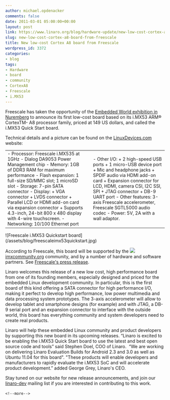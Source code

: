 ```yaml
---
author: michael.opdenacker
comments: false
date: 2011-03-01 05:00:00+00:00
layout: post
link: https://www.linaro.org/blog/hardware-update/new-low-cost-cortex-a8-board-from-freescale/
slug: new-low-cost-cortex-a8-board-from-freescale
title: New low-cost Cortex A8 board from Freescale
wordpress_id: 3372
categories:
- blog
tags:
- Hardware
- board
- community
- CortexA8
- Freescale
- i.MX53
---
```


Freescale has taken the opportunity of the [Embedded World exhibition in Nuremberg](http://www.embedded-world.de/en/welcome) to announce its first low-cost board based on its i.MX53 ARM® CortexTM- A8 processor family, priced at 149 US dollars, and called the i.MX53 Quick Start board.

Technical details and a picture can be found on the [LinuxDevices.com](http://www.linuxfordevices.com/c/a/News/Freescale-iMX537-and-iMX538-plus-Quick-Start-and-SABRE-kits/) website:
<table border="0" >
<tbody >
<tr >

<td >- Processor: Freescale i.MX535 at 1GHz
- Dialog DA9053 Power Management chip
- Memory: 1GB of DDR3 RAM for maximum performance
- Flash expansion: 1 full-size SD/MMC slot; 1 microSD slot
- Storage: 7-pin SATA connector
- Display:
+ VGA connector
+ LVDS connector
+ Parallel LCD or HDMI add-on card via expansion connector
+ Supports 4.3-inch, 24-bit 800 x 480 display with 4-wire touchscreen.
- Networking: 10/100 Ethernet port
</td>

<td >
</td>

<td >- Other I/O:
+ 2 high-speed USB ports
+ 1 micro-USB device port
+ Mic and headphone jacks
+ SPDIF audio via HDMI add-on card
+ Expansion connector for LCD, HDMI, camera CSI, I2C SSI, SPI
+ JTAG connector + DB-9 UART port
- Other features: 3-axis Freescale accelerometer, Freescale SGTL5000 audio codec
- Power: 5V, 2A with a wall adaptor.
</td>
</tr>
</tbody>
</table>
![Freescale i.MX53 Quickstart board](/assets/blog/freescaleimx53quickstart.jpg)

<!-- more -->

According to Freescale, this board will be supported by the ![](file:///tmp/moz-screenshot-1.png)[imxcommunity.org](http://imxcommunity.org/) community, and by a number of hardware and software partners. See [Freescale's press release](http://media.freescale.com/phoenix.zhtml?c=196520&p=irol-newsArticle&ID=1532783&highlight&tid=rsspr&utm_source=feedburner&utm_medium=feed&utm_campaign=Feed%3A+FSL_PRESSRELEASES+%28Freescale+Press+Releases%29).

Linaro welcomes this release of a new low cost, high performance board from one of its founding members, especially designed and priced for the embedded Linux development community. In particular, this is the first board of this kind offering a SATA connector for high performance I/O, making it perfect to develop high performance, low power multimedia and data processing system prototypes. The 3-axis accelerometer will allow to develop tablet and smartphone designs (for example) and with JTAG, a DB-9 serial port and an expansion connector to interface with the outside world, this board has everything community and system developers need to create real products.

Linaro will help these embedded Linux community and product developers by supporting this new board in its upcoming releases. “Linaro is excited to be enabling the i.MX53 Quick Start board to use the latest and best open source code and tools” said Stephen Doel, COO of Linaro.  “We are working on delivering Linaro Evaluation Builds for Android 2.3 and 3.0 as well as Ubuntu 11.04 for this board". "These products will enable developers and manufacturers to rapidly evaluate the i.MX53 SoC and will accelerate product development.” added George Grey, Linaro's CEO.

Stay tuned on our website for new release announcements, and join our [linaro-dev](http://lists.linaro.org/mailman/listinfo/linaro-dev) mailing list if you are interested in contributing to this work.


`<!--more-->`
